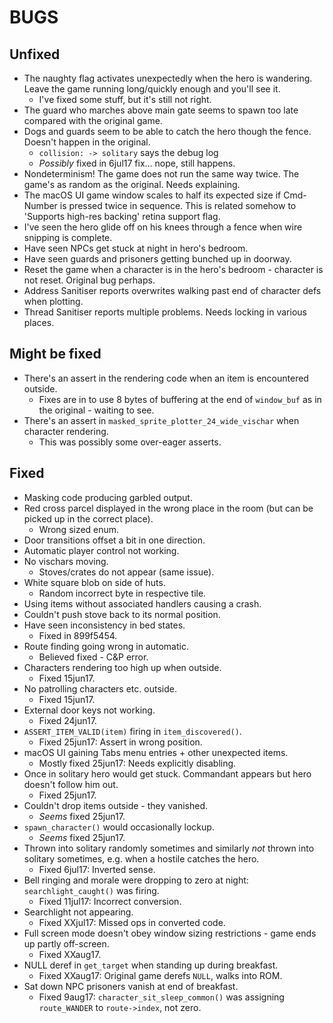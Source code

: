 BUGS
====

Unfixed
-------
* The naughty flag activates unexpectedly when the hero is wandering. Leave the game running long/quickly enough and you'll see it.
	* I've fixed some stuff, but it's still not right.
* The guard who marches above main gate seems to spawn too late compared with the original game.
* Dogs and guards seem to be able to catch the hero though the fence. Doesn't happen in the original.
	* `collision: -> solitary` says the debug log
	* _Possibly_ fixed in 6jul17 fix... nope, still happens.
* Nondeterminism! The game does not run the same way twice. The game's as random as the original. Needs explaining.
* The macOS UI game window scales to half its expected size if Cmd-Number is pressed twice in sequence. This is related somehow to 'Supports high-res backing' retina support flag.
* I've seen the hero glide off on his knees through a fence when wire snipping is complete.
* Have seen NPCs get stuck at night in hero's bedroom.
* Have seen guards and prisoners getting bunched up in doorway.
* Reset the game when a character is in the hero's bedroom - character is not reset. Original bug perhaps.
* Address Sanitiser reports overwrites walking past end of character defs when plotting.
* Thread Sanitiser reports multiple problems. Needs locking in various places.

Might be fixed
--------------
* There's an assert in the rendering code when an item is encountered outside.
	* Fixes are in to use 8 bytes of buffering at the end of `window_buf` as in the original - waiting to see.
* There's an assert in `masked_sprite_plotter_24_wide_vischar` when character rendering.
	* This was possibly some over-eager asserts.

Fixed
-----
* Masking code producing garbled output.
* Red cross parcel displayed in the wrong place in the room (but can be picked up in the correct place).
	* Wrong sized enum.
* Door transitions offset a bit in one direction.
* Automatic player control not working.
* No vischars moving.
  * Stoves/crates do not appear (same issue).
* White square blob on side of huts.
	* Random incorrect byte in respective tile.
* Using items without associated handlers causing a crash.
* Couldn't push stove back to its normal position.
* Have seen inconsistency in bed states.
	* Fixed in 899f5454.
* Route finding going wrong in automatic.
	* Believed fixed - C&P error.
* Characters rendering too high up when outside.
	* Fixed 15jun17.
* No patrolling characters etc. outside.
	* Fixed 15jun17.
* External door keys not working.
	* Fixed 24jun17.
* `ASSERT_ITEM_VALID(item)` firing in `item_discovered()`.
	* Fixed 25jun17: Assert in wrong position.
* macOS UI gaining Tabs menu entries + other unexpected items.
	* Mostly fixed 25jun17: Needs explicitly disabling.
* Once in solitary hero would get stuck. Commandant appears but hero doesn't follow him out.
	* Fixed 25jun17.
* Couldn't drop items outside - they vanished.
	* _Seems_ fixed 25jun17.
* `spawn_character()` would occasionally lockup.
	* _Seems_ fixed 25jun17.
* Thrown into solitary randomly sometimes and similarly _not_ thrown into solitary sometimes, e.g. when a hostile catches the hero.
	* Fixed 6jul17: Inverted sense.
* Bell ringing and morale were dropping to zero at night: `searchlight_caught()` was firing.
	* Fixed 11jul17: Incorrect conversion.
* Searchlight not appearing.
	* Fixed XXjul17: Missed ops in converted code.
* Full screen mode doesn't obey window sizing restrictions - game ends up partly off-screen.
	* Fixed XXaug17.
* NULL deref in `get_target` when standing up during breakfast.
	* Fixed XXaug17: Original game derefs `NULL`, walks into ROM.
* Sat down NPC prisoners vanish at end of breakfast.
	* Fixed 9aug17: `character_sit_sleep_common()` was assigning `route_WANDER` to `route->index`, not zero.
